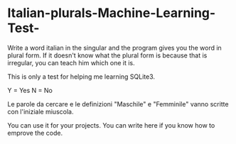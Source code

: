 # Italian-plurals-Machine-Learning-Test-
 Write a word italian in the singular and the program gives you the word in plural form. If it doesn't know what the plural form is because that is irregular, you can teach him which one it is.

This is only a test for helping me learning SQLite3.

Y = Yes
N = No

Le parole da cercare e le definizioni "Maschile" e "Femminile" vanno scritte con l'iniziale miuscola.

You can use it for your projects. You can write here if you know how to emprove the code.

